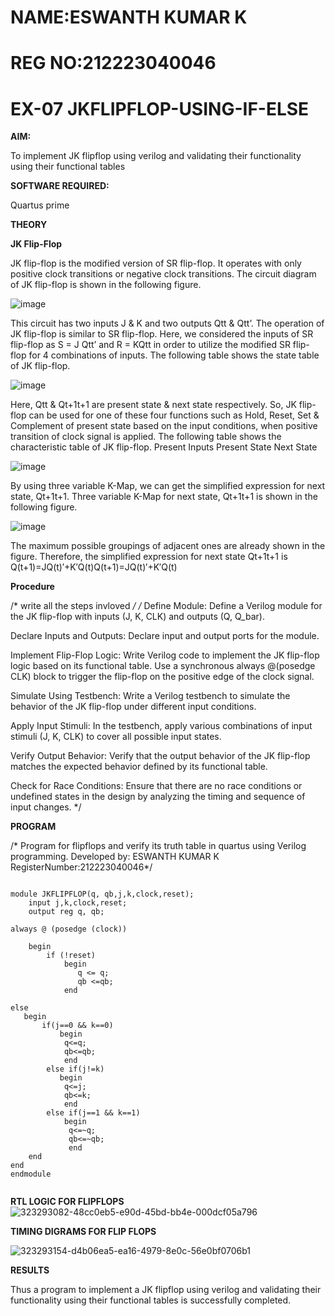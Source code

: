 # NAME:ESWANTH KUMAR K
# REG NO:212223040046
# EX-07 JKFLIPFLOP-USING-IF-ELSE

**AIM:** 

To implement  JK flipflop using verilog and validating their functionality using their functional tables

**SOFTWARE REQUIRED:**

Quartus prime

**THEORY**

**JK Flip-Flop**

JK flip-flop is the modified version of SR flip-flop. It operates with only positive clock transitions or negative clock transitions. The circuit diagram of JK flip-flop is shown in the following figure.

![image](https://github.com/naavaneetha/JKFLIPFLOP-USING-IF-ELSE/assets/154305477/a649c30b-232b-4558-b188-fd6c09845180)


This circuit has two inputs J & K and two outputs Qtt & Qtt’. The operation of JK flip-flop is similar to SR flip-flop. Here, we considered the inputs of SR flip-flop as S = J Qtt’ and R = KQtt in order to utilize the modified SR flip-flop for 4 combinations of inputs. The following table shows the state table of JK flip-flop.

![image](https://github.com/naavaneetha/JKFLIPFLOP-USING-IF-ELSE/assets/154305477/c4360742-e8a8-4937-b089-c46c0433f9a3)

 
Here, Qtt & Qt+1t+1 are present state & next state respectively. So, JK flip-flop can be used for one of these four functions such as Hold, Reset, Set & Complement of present state based on the input conditions, when positive transition of clock signal is applied. The following table shows the characteristic table of JK flip-flop. Present Inputs Present State Next State
 
![image](https://github.com/naavaneetha/JKFLIPFLOP-USING-IF-ELSE/assets/154305477/6c275261-a6d5-4c37-a3a7-1e88ca11c4cd)

By using three variable K-Map, we can get the simplified expression for next state, Qt+1t+1. Three variable K-Map for next state, Qt+1t+1 is shown in the following figure.
 
![image](https://github.com/naavaneetha/JKFLIPFLOP-USING-IF-ELSE/assets/154305477/5174f41b-0ce0-4329-a372-6d1943ea6673)

The maximum possible groupings of adjacent ones are already shown in the figure. Therefore, the simplified expression for next state Qt+1t+1 is Q(t+1)=JQ(t)′+K′Q(t)Q(t+1)=JQ(t)′+K′Q(t)

**Procedure**

/* write all the steps invloved */
/* Define Module: Define a Verilog module for the JK flip-flop with inputs (J, K, CLK) and outputs (Q, Q_bar).

Declare Inputs and Outputs: Declare input and output ports for the module.

Implement Flip-Flop Logic: Write Verilog code to implement the JK flip-flop logic based on its functional table. Use a synchronous always @(posedge CLK) block to trigger the flip-flop on the positive edge of the clock signal.

Simulate Using Testbench: Write a Verilog testbench to simulate the behavior of the JK flip-flop under different input conditions.

Apply Input Stimuli: In the testbench, apply various combinations of input stimuli (J, K, CLK) to cover all possible input states.

Verify Output Behavior: Verify that the output behavior of the JK flip-flop matches the expected behavior defined by its functional table.

Check for Race Conditions: Ensure that there are no race conditions or undefined states in the design by analyzing the timing and sequence of input changes.
*/

**PROGRAM**

/* Program for flipflops and verify its truth table in quartus using Verilog programming. 
Developed by: ESWANTH KUMAR K
RegisterNumber:212223040046*/

```

module JKFLIPFLOP(q, qb,j,k,clock,reset);
    input j,k,clock,reset;
    output reg q, qb;
	 
always @ (posedge (clock))

    begin 
        if (!reset)
            begin
               q <= q;
               qb <=qb;
            end   
        
else
   begin
	   if(j==0 && k==0)
		   begin
			q<=q;
			qb<=qb;
			end
		else if(j!=k)
		   begin
			q<=j;
			qb<=k;
			end
		else if(j==1 && k==1)
		    begin
			 q<=~q;
			 qb<=~qb;
			 end
	end
end	
endmodule


```

**RTL LOGIC FOR FLIPFLOPS**
![323293082-48cc0eb5-e90d-45bd-bb4e-000dcf05a796](https://github.com/velupradeep/JKFLIPFLOP-USING-IF-ELSE/assets/150329341/30425e99-6e9e-4142-9c6e-05338411e6cd)




**TIMING DIGRAMS FOR FLIP FLOPS**

![323293154-d4b06ea5-ea16-4979-8e0c-56e0bf0706b1](https://github.com/velupradeep/JKFLIPFLOP-USING-IF-ELSE/assets/150329341/8bec6ab3-072d-45f9-a245-d3e44dcc39db)


**RESULTS**

Thus a program to implement a JK flipflop using verilog and validating their functionality using their functional tables is successfully completed.
